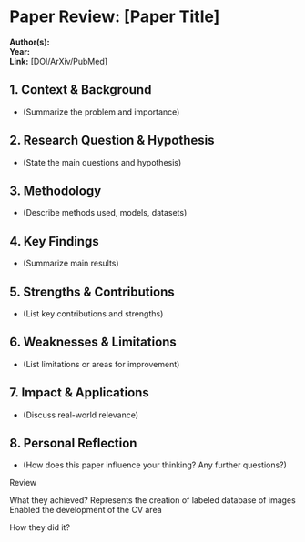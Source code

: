 # Paper Review: [Paper Title]
**Author(s):**  
**Year:**  
**Link:** [DOI/ArXiv/PubMed]  

## 1. Context & Background  
- (Summarize the problem and importance)  

## 2. Research Question & Hypothesis  
- (State the main questions and hypothesis)  

## 3. Methodology  
- (Describe methods used, models, datasets)  

## 4. Key Findings  
- (Summarize main results)  

## 5. Strengths & Contributions  
- (List key contributions and strengths)  

## 6. Weaknesses & Limitations  
- (List limitations or areas for improvement)  

## 7. Impact & Applications  
- (Discuss real-world relevance)  

## 8. Personal Reflection  
- (How does this paper influence your thinking? Any further questions?)  




Review

What they achieved?
Represents the creation of labeled database of images
    Enabled the development of the CV area

How they did it?

